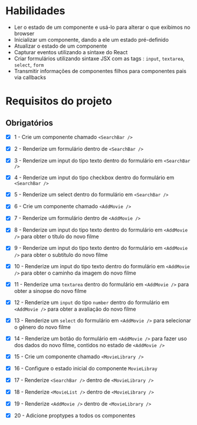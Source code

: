 # Habilidades

- Ler o estado de um componente e usá-lo para alterar o que exibimos no browser
- Inicializar um componente, dando a ele um estado pré-definido
- Atualizar o estado de um componente
- Capturar eventos utilizando a sintaxe do React
- Criar formulários utilizando sintaxe JSX com as tags : `input`, `textarea`, `select`, `form`
- Transmitir informações de componentes filhos para componentes pais via callbacks

# Requisitos do projeto

## Obrigatórios

- [x] 1 - Crie um componente chamado `<SearchBar />`

- [x] 2 - Renderize um formulário dentro de `<SearchBar />`

- [x] 3 - Renderize um input do tipo texto dentro do formulário em `<SearchBar />`

- [x] 4 - Renderize um input do tipo checkbox dentro do formulário em `<SearchBar />`

- [x] 5 - Renderize um select dentro do formulário em `<SearchBar />`

- [x] 6 - Crie um componente chamado `<AddMovie />`

- [x] 7 - Renderize um formulário dentro de `<AddMovie />`

- [x] 8 - Renderize um input do tipo texto dentro do formulário em `<AddMovie />` para obter o título do novo filme

- [x] 9 - Renderize um input do tipo texto dentro do formulário em `<AddMovie />` para obter o subtítulo do novo filme

- [x] 10 - Renderize um input do tipo texto dentro do formulário em `<AddMovie />` para obter o caminho da imagem do novo filme

- [x] 11 - Renderize uma `textarea` dentro do formulário em `<AddMovie />` para obter a sinopse do novo filme

- [x] 12 - Renderize um `input` do tipo `number` dentro do formulário em `<AddMovie />` para obter a avaliação do novo filme

- [x] 13 - Renderize um `select` do formulário em `<AddMovie />` para selecionar o gênero do novo filme

- [x] 14 - Renderize um botão do formulário em `<AddMovie />` para fazer uso dos dados do novo filme, contidos no estado de `<AddMovie />`

- [x] 15 - Crie um componente chamado `<MovieLibrary />`

- [x] 16 - Configure o estado inicial do componente `MovieLibray`

- [x] 17 - Renderize `<SearchBar />` dentro de `<MovieLibrary />`

- [x] 18 - Renderize `<MovieList />` dentro de `<MovieLibrary />`

- [x] 19 - Renderize `<AddMovie />` dentro de `<MovieLibrary />`

- [x] 20 - Adicione proptypes a todos os componentes

